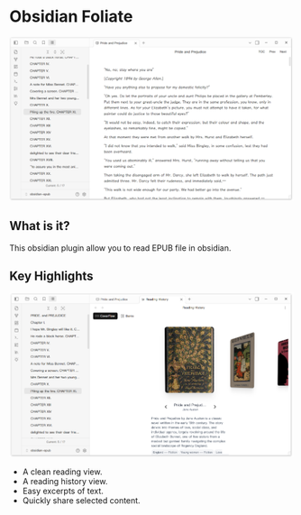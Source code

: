 # Obsidian Foliate

![Preview Image](./docs/preview-image.png)

## What is it?

This obsidian plugin allow you to read EPUB file in obsidian.

## Key Highlights

![Cover Flow](./docs/reading-history-coverflow.png)

- A clean reading view.
- A reading history view.
- Easy excerpts of text.
- Quickly share selected content.
